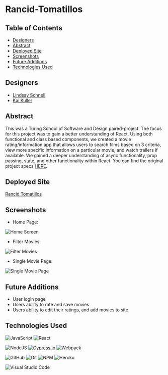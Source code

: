 # Rancid-Tomatillos

## Table of Contents

- [Designers](#designers)
- [Abstract](#abstract)
- [Deployed Site](#deployed-site)
- [Screenshots](#screenshots)
- [Future Additions](#future-additions)
- [Technologies Used](#technologies-used)

## Designers 

- [Lindsay Schnell](https://github.com/lschnell8)
- [Kai Kuller](https://github.com/kavakai)

## Abstract 

This was a Turing School of Software and Design paired-project. The focus for this project was to gain a better understanding of React. Using both functional and class based components, we created a movie rating/information app that allows users to search films based on 3 criteria, view more specific information on a particular movie, and watch trailers if available. We gained a deeper understanding of async functionality, prop passing, state, and other functionality within React. You can find the original project specs [HERE](https://frontend.turing.edu/projects/module-3/rancid-tomatillos-v3.html).

## Deployed Site

[Rancid Tomatillos](https://ancient-oasis-20754.herokuapp.com/)

## Screenshots

- Home Page:

![Home Screen](https://media.giphy.com/media/qRuz3yNhsGxKh8ZdfO/giphy.gif)

- Filter Movies:

![Filter Movies](https://media.giphy.com/media/PJSG3aqn4hC5apC5y8/giphy.gif)

- Single Movie Page:

![Single Movie Page](https://media.giphy.com/media/Pc8dqWTcNXdVYaobLZ/giphy.gif)

## Future Additions

- User login page
- Users ability to rate and save movies
- Users ability to edit their ratings, and add movies to site

## Technologies Used

![JavaScript](https://img.shields.io/badge/JavaScript-F7DF1E?style=for-the-badge&logo=javascript&logoColor=black)
![React](https://img.shields.io/badge/React-20232A?style=for-the-badge&logo=react&logoColor=61DAFB)

![NodeJS](https://img.shields.io/badge/node.js-6DA55F?style=for-the-badge&logo=node.js&logoColor=white)
[![Cypress.io](https://img.shields.io/badge/tested%20with-Cypress-04C38E.svg)](https://www.cypress.io/)
![Webpack](https://img.shields.io/badge/Webpack-8DD6F9?style=for-the-badge&logo=Webpack&logoColor=white)

![GitHub](https://img.shields.io/badge/github-%23121011.svg?style=for-the-badge&logo=github&logoColor=white)
![Git](https://img.shields.io/badge/git-%23F05033.svg?style=for-the-badge&logo=git&logoColor=white)
![NPM](https://img.shields.io/badge/NPM-%23000000.svg?style=for-the-badge&logo=npm&logoColor=white)
![Heroku](https://img.shields.io/badge/Heroku-430098?style=for-the-badge&logo=heroku&logoColor=white)

![Visual Studio Code](https://img.shields.io/badge/Visual%20Studio%20Code-0078d7.svg?style=for-the-badge&logo=visual-studio-code&logoColor=white)
